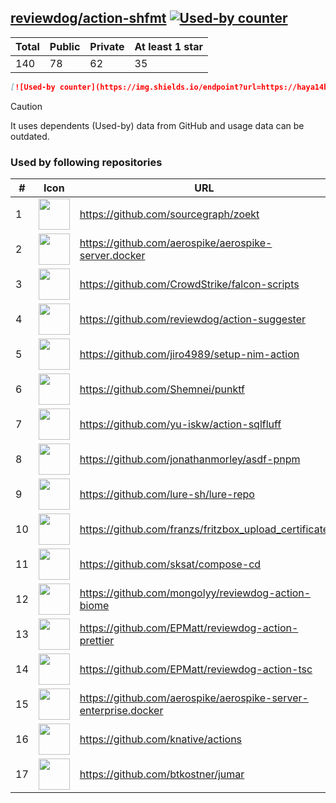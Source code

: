 





## [reviewdog/action-shfmt](https://github.com/reviewdog/action-shfmt) [![Used-by counter](https://img.shields.io/endpoint?url=https://haya14busa.github.io/github-used-by/data/reviewdog/action-shfmt/shieldsio.json)](https://github.com/haya14busa/github-used-by/tree/main/repo/reviewdog/action-shfmt)

| Total | Public | Private | At least 1 star
| ----- | ------ | ------- | ---------------
| 140 | 78 | 62 | 35 |

```md
[![Used-by counter](https://img.shields.io/endpoint?url=https://haya14busa.github.io/github-used-by/data/reviewdog/action-shfmt/shieldsio.json)](https://github.com/haya14busa/github-used-by/tree/main/repo/reviewdog/action-shfmt)
```

> [!CAUTION]
> It uses dependents (Used-by) data from GitHub and usage data can be outdated.

### Used by following repositories

| # | Icon | URL | Stars |
| -- | -- | -- | -- | 
|1|<img src="https://github.com/sourcegraph.png" width=50 height=50>|https://github.com/sourcegraph/zoekt|541|
|2|<img src="https://github.com/aerospike.png" width=50 height=50>|https://github.com/aerospike/aerospike-server.docker|140|
|3|<img src="https://github.com/CrowdStrike.png" width=50 height=50>|https://github.com/CrowdStrike/falcon-scripts|127|
|4|<img src="https://github.com/reviewdog.png" width=50 height=50>|https://github.com/reviewdog/action-suggester|101|
|5|<img src="https://github.com/jiro4989.png" width=50 height=50>|https://github.com/jiro4989/setup-nim-action|98|
|6|<img src="https://github.com/Shemnei.png" width=50 height=50>|https://github.com/Shemnei/punktf|76|
|7|<img src="https://github.com/yu-iskw.png" width=50 height=50>|https://github.com/yu-iskw/action-sqlfluff|65|
|8|<img src="https://github.com/jonathanmorley.png" width=50 height=50>|https://github.com/jonathanmorley/asdf-pnpm|62|
|9|<img src="https://github.com/lure-sh.png" width=50 height=50>|https://github.com/lure-sh/lure-repo|51|
|10|<img src="https://github.com/franzs.png" width=50 height=50>|https://github.com/franzs/fritzbox_upload_certificate|39|
|11|<img src="https://github.com/sksat.png" width=50 height=50>|https://github.com/sksat/compose-cd|39|
|12|<img src="https://github.com/mongolyy.png" width=50 height=50>|https://github.com/mongolyy/reviewdog-action-biome|19|
|13|<img src="https://github.com/EPMatt.png" width=50 height=50>|https://github.com/EPMatt/reviewdog-action-prettier|19|
|14|<img src="https://github.com/EPMatt.png" width=50 height=50>|https://github.com/EPMatt/reviewdog-action-tsc|19|
|15|<img src="https://github.com/aerospike.png" width=50 height=50>|https://github.com/aerospike/aerospike-server-enterprise.docker|15|
|16|<img src="https://github.com/knative.png" width=50 height=50>|https://github.com/knative/actions|11|
|17|<img src="https://github.com/btkostner.png" width=50 height=50>|https://github.com/btkostner/jumar|5|
